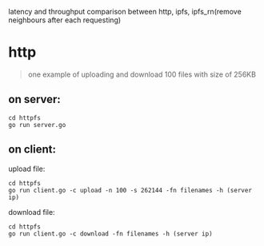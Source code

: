 latency and throughput comparison between http, ipfs, ipfs_rn(remove neighbours after each requesting)
# http
>one example of uploading and download 100 files with size of 256KB
## on server:

```
cd httpfs
go run server.go
```

## on client:
upload file:
````
cd httpfs
go run client.go -c upload -n 100 -s 262144 -fn filenames -h (server ip)
````

download file:
```
cd httpfs
go run client.go -c download -fn filenames -h (server ip)
```



